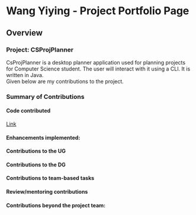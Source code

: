 # Wang Yiying - Project Portfolio Page

## Overview

### Project: CSProjPlanner
CsProjPlanner is a desktop planner application used for planning projects for Computer Science student. The user will interact with it using a CLI. It is written in Java.  
Given below are my contributions to the project.


### Summary of Contributions
#### Code contributed
[Link](https://nus-cs2113-ay2122s2.github.io/tp-dashboard/?search=nineves&breakdown=true&sort=groupTitle&sortWithin=title&since=2022-02-18&timeframe=commit&mergegroup=&groupSelect=groupByRepos&checkedFileTypes=docs~functional-code~test-code~other)

#### Enhancements implemented: 


#### Contributions to the UG

#### Contributions to the DG  
#### Contributions to team-based tasks
#### Review/mentoring contributions
#### Contributions beyond the project team: